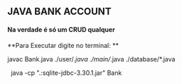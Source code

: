 ## JAVA BANK ACCOUNT
#### Na verdade é só um CRUD qualquer

**Para Executar digite no terminal: **

javac Bank.java ./user/*.java  ./main/*.java ./database/*.java


&nbsp;
java -cp ".:sqlite-jdbc-3.30.1.jar" Bank
